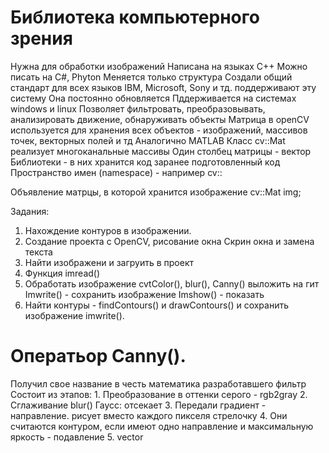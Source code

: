 <h1>Библиотека компьютерного зрения</h1>
Нужна для обработки изображений
Написана на языках C++
Можно писать на C#, Phyton
Меняется только структура
Создали общий стандарт для всех языков
IBM, Microsoft, Sony и тд. поддерживают эту систему
Она постоянно обновляется
Пддерживается на системах windows и linux
Позволяет фильтровать, преобразовывать, анализировать движение, обнаруживать объекты
Матрица в openCV используется для хранения всех объектов - изображений, массивов точек, векторных полей и тд
Аналогично MATLAB 
Класс cv::Mat реализует многоканальные массивы
Один столбец матрицы - вектор
Библиотеки - в них хранится код заранее подготовленный код
Пространство имен (namespace) - например cv::

Объявление матрцы, в которой хранится изображение cv::Mat img;

Задания:
1. Нахождение контуров в изображении.
  0. Создание проекта с OpenCV, рисование окна
      Скрин окна и замена текста
  1. Найти изображени и загруить в проект
  2. Функция imread()
  3. Обработать изображение cvtColor(), blur(), Canny()  выложить на гит
       Imwrite() - сохранить изображение
       Imshow() - показать
  4. Найти контуры - findContours() и drawContours() и сохранить изображение imwrite().

<h1>Оператьор Canny().</h1>
Получил свое название в честь математика разработавшего фильтр
Состоит из этапов: 
1. Преобразование в оттенки серого - rgb2gray
2. Сглаживание blur() 
    Гаусс: отсекает 
3. Передали градиент - направление. рисует вместо каждого пикселя стрелочку
4. Они считаются контуром, если имеют одно направление и максимальную яркость - подавление
5. vector 
